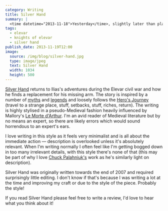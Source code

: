 ```yaml
---
category: Writing
title: Silver Hand
summary: |
  <time datetime="2013-11-18">Yesterday</time>, slightly later than planned, I released the fourth part of the Knights of Elevar series, again, through Amazon's Kindle Direct Publishing platform.
tags:
  - elevar
  - knights of elevar
  - silver hand
publish_date: 2013-11-19T12:00
image:
  source: /img/blog/silver-hand.jpg
  type: image/jpeg
  text: Silver Hand
  width: 1034
  height: 500
---
```


[Silver Hand][silver] returns to Ilias's adventures during the Elevar civil war and how he finds a replacement for his missing arm. The story is inspired by a number of [myths][nuada] and [legends][sigurd] and loosely follows the [Hero's Journey][journey] (travel to a strange place, stuff, setbacks, stuff, riches, return). The writing is highly stylised in a pseudo-Medieval fashion heavily influenced by Mallory's [Le Morte d'Arthur][morte]. I'm an avid reader of Medieval literature but by no means an expert, so there are likely errors which would sound horrendous to an expert's ears.

I love writing in this style as it feels very minimalist and is all about the immediate action — description is overlooked unless it's absolutely relevant. When I'm writing normally I often feel like I'm getting bogged down in too many irrelevant details, with this style there's none of that (this may be part of why I love [Chuck Palahniuk's][chuck] work as he's similarly light on description).

Silver Hand was originally written towards the end of 2007 and required surprisingly little editing. I don't know if that's because I was writing a lot at the time and improving my craft or due to the style of the piece. Probably the style!

If you read Silver Hand please feel free to write a review, I'd love to hear what you think about it!

[silver]: http://www.amazon.co.uk/Silver-Hand-Knights-Elevar-Stoo-ebook/dp/B00GR30NM4/
[morte]: https://en.wikipedia.org/wiki/Le_Morte_d'Arthur
[journey]: https://en.wikipedia.org/wiki/Monomyth
[chuck]: https://en.wikipedia.org/wiki/Chuck_Palahniuk
[nuada]: http://en.wikipedia.org/wiki/Nuada
[sigurd]: http://en.wikipedia.org/wiki/Sigurd
